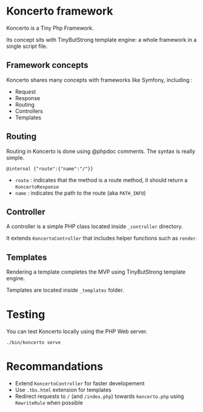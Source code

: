 # Koncerto framework

Koncerto is a Tiny Php Framework.

Its concept sits with TinyButStrong template engine: a whole framework in a single script file.

## Framework concepts

Koncerto shares many concepts with frameworks like Symfony, including :

* Request
* Response
* Routing
* Controllers
* Templates

## Routing

Routing in Koncerto is done using @phpdoc comments. The syntax is really simple.

```@internal {"route":{"name":"/"}}```

* `route` : indicates that the method is a route method, it should return a `KoncertoResponse`
* `name` : indicates the path to the route (aka `PATH_INFO`)

## Controller

A controller is a simple PHP class located inside `_controller` directory.

It extends `KoncertoController` that includes helper functions such as `render`.

## Templates

Rendering a template completes the MVP using TinyButStrong template engine.

Templates are located inside `_templates` folder.

# Testing

You can test Koncerto locally using the PHP Web server.

```./bin/koncerto serve```

# Recommandations

* Extend `KoncertoController` for faster developement
* Use `.tbs.html` extension for templates
* Redirect requests to `/` (and `/index.php`) towards `koncerto.php` using `RewriteRule` when possible